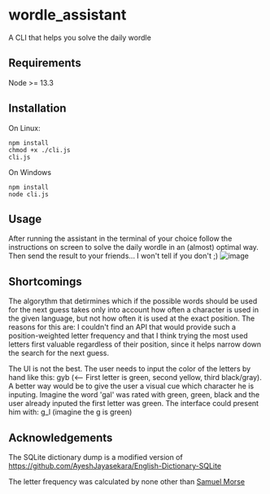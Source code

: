 # wordle_assistant
A CLI that helps you solve the daily wordle

## Requirements
Node >= 13.3

## Installation
On Linux:
```shell
npm install
chmod +x ./cli.js
cli.js
```
On Windows
```shell
npm install
node cli.js
```

## Usage
After running the assistant in the terminal of your choice follow the instructions on screen to solve the daily wordle in an (almost) optimal way. Then send the result to your friends... I won't tell if you don't ;)
![image](https://user-images.githubusercontent.com/51322154/153728260-f0aa97ed-04db-4446-99e3-ddad6bbb7ab1.png)


## Shortcomings
The algorythm that detirmines which if the possible words should be used for the next guess takes only into account how often a character is used in the given language, but not how often it is used at the exact position. The reasons for this are: I couldn't find an API that would provide such a position-weighted letter frequency and that I think trying the most used letters first valuable regardless of their position, since it helps narrow down the search for the next guess.

The UI is not the best. The user needs to input the color of the letters by hand like this: gyb (<-- First letter is green, second yellow, third black/gray). A better way would be to give the user a visual cue which character he is inputing. Imagine the word 'gal' was rated with green, green, black and the user already inputed the first letter was green. The interface could present him with: g_l (imagine the g is green)

## Acknowledgements
The SQLite dictionary dump is a modified version of https://github.com/AyeshJayasekara/English-Dictionary-SQLite

The letter frequency was calculated by none other than [Samuel Morse](https://en.wikipedia.org/wiki/Samuel_Morse)
